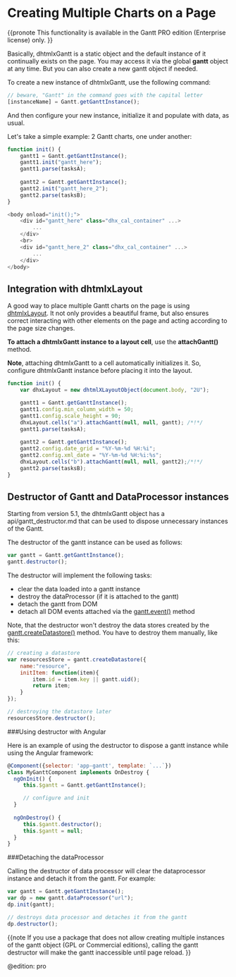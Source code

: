 Creating Multiple Charts on a Page
===================================================

{{pronote
This functionality is available in the Gantt PRO edition (Enterprise license) only. 
}}

Basically, dhtmlxGantt is a static object and the default instance of it continually exists on the page. You may access it via the global **gantt** object at any time. But you can also create a new gantt object if needed.

To create a new instance of dhtmlxGantt, use the following command:

~~~js
// beware, "Gantt" in the command goes with the capital letter
[instanceName] = Gantt.getGanttInstance();
~~~

And then configure  your new instance, initialize it and populate with data, as usual.

Let's take a simple example: 2 Gantt charts, one under another: 


~~~js
function init() {
    gantt1 = Gantt.getGanttInstance();
	gantt1.init("gantt_here");
	gantt1.parse(tasksA);
	
	gantt2 = Gantt.getGanttInstance();
	gantt2.init("gantt_here_2");
	gantt2.parse(tasksB);	
}
~~~

~~~js
<body onload="init();">
	<div id="gantt_here" class="dhx_cal_container" ...>
		...
	</div>
	<br>
	<div id="gantt_here_2" class="dhx_cal_container" ...>
		...
	</div>	
</body>
~~~

Integration with dhtmlxLayout
------------------------

A good way to place multiple Gantt charts on the page is using [dhtmlxLayout](http://docs.dhtmlx.com/doku.php?id=dhtmlxlayout:toc). It not only provides a beautiful frame, but also ensures correct interacting with other elements on the page and acting according to the page size changes. 

**To attach a dhtmlxGantt instance to a layout cell**, use the **attachGantt()**  method.
  
**Note**, attaching dhtmlxGantt to a cell automatically initializes it. So, configure dhtmlxGantt instance before placing it into the layout.

~~~js
function init() {
	var dhxLayout = new dhtmlXLayoutObject(document.body, "2U");

	gantt1 = Gantt.getGanttInstance();
	gantt1.config.min_column_width = 50;
	gantt1.config.scale_height = 90;
	dhxLayout.cells("a").attachGantt(null, null, gantt); /*!*/
	gantt1.parse(tasksA);
		
	gantt2 = Gantt.getGanttInstance();
	gantt2.config.date_grid = "%Y-%m-%d %H:%i";
	gantt2.config.xml_date = "%Y-%m-%d %H:%i:%s";
	dhxLayout.cells("b").attachGantt(null, null, gantt2);/*!*/
	gantt2.parse(tasksB);
}
~~~

Destructor of Gantt and DataProcessor instances
------------------------------------

Starting from version 5.1, the dhtmlxGantt object has a api/gantt_destructor.md that can be used to dispose unnecessary instances of the Gantt.

The destructor of the gantt instance can be used as follows:

~~~js
var gantt = Gantt.getGanttInstance();
gantt.destructor();
~~~

The destructor will implement the following tasks:

- clear the data loaded into a gantt instance
- destroy the dataProcessor (if it is attached to the gantt) 
- detach the gantt from DOM
- detach all DOM events attached via the [gantt.event()](api/gantt_event.md) method

Note, that the destructor won't destroy the data stores created by the [gantt.createDatastore()](api/gantt_createdatastore.md) method. 
You have to destroy them manually, like this:

~~~js
// creating a datastore
var resourcesStore = gantt.createDatastore({
    name:"resource",
    initItem: function(item){
        item.id = item.key || gantt.uid();
        return item;
    }
});

// destroying the datastore later
resourcesStore.destructor();
~~~

###Using destructor with Angular

Here is an example of using the destructor to dispose a gantt instance while using the Angular framework:

~~~js
@Component({selector: 'app-gantt', template: `...`})
class MyGanttComponent implements OnDestroy {
  ngOnInit() {
     this.$gantt = Gantt.getGanttInstance();

     // configure and init
  }
  
  ngOnDestroy() {
     this.$gantt.destructor();
     this.$gantt = null;
  }
}
~~~

###Detaching the dataProcessor

Calling the destructor of data processor will clear the dataprocessor instance and detach it from the gantt. For example:

~~~js
var gantt = Gantt.getGanttInstance();
var dp = new gantt.dataProcessor("url");
dp.init(gantt);

// destroys data processor and detaches it from the gantt
dp.destructor();
~~~

{{note 
If you use a package that does not allow creating multiple instances of the gantt object (GPL or Commercial editions), calling the gantt destructor will make the gantt inaccessible until page reload.
}}


@edition: pro
